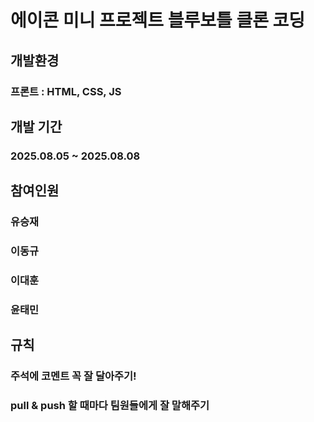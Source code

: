# 에이콘 미니 프로젝트 블루보틀 클론 코딩

## 개발환경 
### 프론트 : HTML, CSS, JS

## 개발 기간 
### 2025.08.05 ~ 2025.08.08

## 참여인원
### 유승재
### 이동규
### 이대훈
### 윤태민

## 규칙
### 주석에 코멘트 꼭 잘 달아주기!
### pull & push 할 때마다 팀원들에게 잘 말해주기

